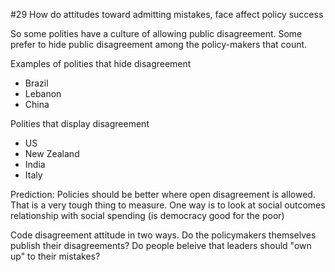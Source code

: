 #29 How do attitudes toward admitting mistakes, face affect policy success

So some polities have a culture of allowing public disagreement. Some prefer to hide public disagreement among the policy-makers that count.

Examples of polities that hide disagreement
- Brazil
- Lebanon
- China

Polities that display disagreement
- US
- New Zealand
- India
- Italy

Prediction:
Policies should be better where open disagreement is allowed. That is a very tough thing to measure. One way is to look at social outcomes relationship with social spending (is democracy good for the poor)

Code disagreement attitude in two ways. Do the policymakers themselves publish their disagreements? Do people beleive that leaders should "own up" to their mistakes?
